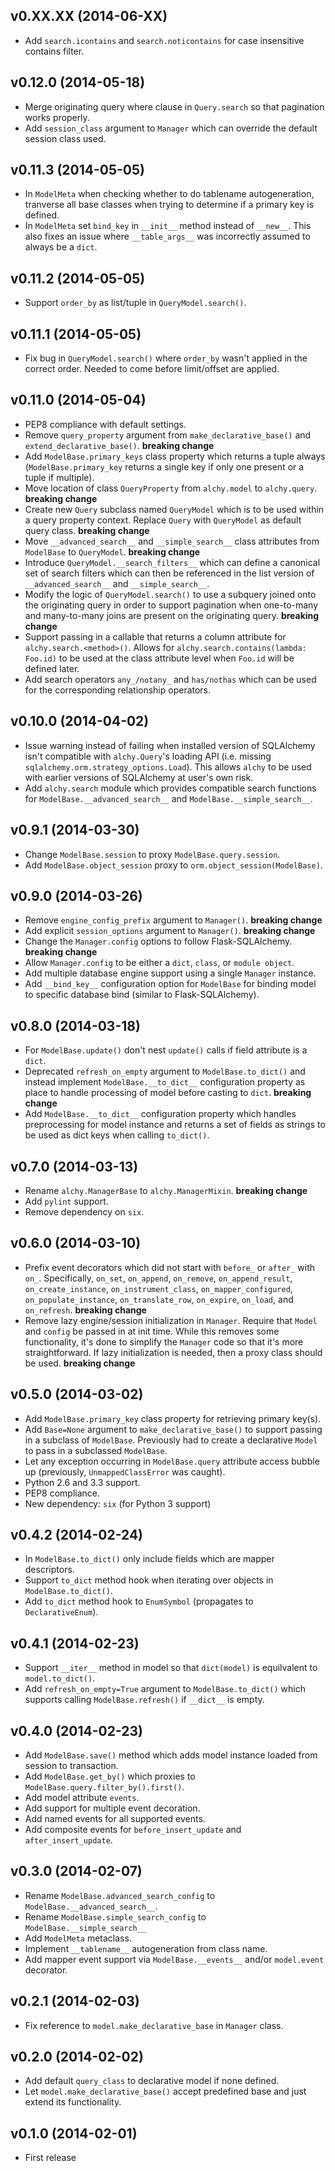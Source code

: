 ## v0.XX.XX (2014-06-XX)

- Add `search.icontains` and `search.noticontains` for case insensitive contains filter.

## v0.12.0 (2014-05-18)

- Merge originating query where clause in `Query.search` so that pagination works properly.
- Add `session_class` argument to `Manager` which can override the default session class used.

## v0.11.3 (2014-05-05)

- In `ModelMeta` when checking whether to do tablename autogeneration, tranverse all base classes when trying to determine if a primary key is defined.
- In `ModelMeta` set `bind_key` in `__init__` method instead of `__new__`. This also fixes an issue where `__table_args__` was incorrectly assumed to always be a `dict`.

## v0.11.2 (2014-05-05)

- Support `order_by` as list/tuple in `QueryModel.search()`.

## v0.11.1 (2014-05-05)

- Fix bug in `QueryModel.search()` where `order_by` wasn't applied in the correct order. Needed to come before limit/offset are applied.

## v0.11.0 (2014-05-04)

- PEP8 compliance with default settings.
- Remove `query_property` argument from `make_declarative_base()` and `extend_declarative_base()`. **breaking change**
- Add `ModelBase.primary_keys` class property which returns a tuple always (`ModelBase.primary_key` returns a single key if only one present or a tuple if multiple).
- Move location of class `QueryProperty` from `alchy.model` to `alchy.query`. **breaking change**
- Create new `Query` subclass named `QueryModel` which is to be used within a query property context. Replace `Query` with `QueryModel` as default query class. **breaking change**
- Move `__advanced_search__` and `__simple_search__` class attributes from `ModelBase` to `QueryModel`. **breaking change**
- Introduce `QueryModel.__search_filters__` which can define a canonical set of search filters which can then be referenced in the list version of `__advanced_search__` and `__simple_search__`.
- Modify the logic of `QueryModel.search()` to use a subquery joined onto the originating query in order to support pagination when one-to-many and many-to-many joins are present on the originating query. **breaking change**
- Support passing in a callable that returns a column attribute for `alchy.search.<method>()`. Allows for `alchy.search.contains(lambda: Foo.id)` to be used at the class attribute level when `Foo.id` will be defined later.
- Add search operators `any_/notany_` and `has/nothas` which can be used for the corresponding relationship operators.

## v0.10.0 (2014-04-02)

- Issue warning instead of failing when installed version of SQLAlchemy isn't compatible with `alchy.Query`'s loading API (i.e. missing `sqlalchemy.orm.strategy_options.Load`). This allows `alchy` to be used with earlier versions of SQLAlchemy at user's own risk.
- Add `alchy.search` module which provides compatible search functions for `ModelBase.__advanced_search__` and `ModelBase.__simple_search__`.

## v0.9.1 (2014-03-30)

- Change `ModelBase.session` to proxy `ModelBase.query.session`.
- Add `ModelBase.object_session` proxy to `orm.object_session(ModelBase)`.

## v0.9.0 (2014-03-26)

- Remove `engine_config_prefix` argument to `Manager()`. **breaking change**
- Add explicit `session_options` argument to `Manager()`. **breaking change**
- Change the `Manager.config` options to follow Flask-SQLAlchemy. **breaking change**
- Allow `Manager.config` to be either a `dict`, `class`, or `module object`.
- Add multiple database engine support using a single `Manager` instance.
- Add `__bind_key__` configuration option for `ModelBase` for binding model to specific database bind (similar to Flask-SQLAlchemy).

## v0.8.0 (2014-03-18)

- For `ModelBase.update()` don't nest `update()` calls if field attribute is a `dict`.
- Deprecated `refresh_on_empty` argument to `ModelBase.to_dict()` and instead implement `ModelBase.__to_dict__` configuration property as place to handle processing of model before casting to `dict`. **breaking change**
- Add `ModelBase.__to_dict__` configuration property which handles preprocessing for model instance and returns a set of fields as strings to be used as dict keys when calling `to_dict()`.

## v0.7.0 (2014-03-13)

- Rename `alchy.ManagerBase` to `alchy.ManagerMixin`. **breaking change**
- Add `pylint` support.
- Remove dependency on `six`.

## v0.6.0 (2014-03-10)

- Prefix event decorators which did not start with `before_` or `after_` with `on_`. Specifically, `on_set`, `on_append`, `on_remove`, `on_append_result`, `on_create_instance`, `on_instrument_class`, `on_mapper_configured`, `on_populate_instance`, `on_translate_row`, `on_expire`, `on_load`, and `on_refresh`. **breaking change**
- Remove lazy engine/session initialization in `Manager`. Require that `Model` and `config` be passed in at init time. While this removes some functionality, it's done to simplify the `Manager` code so that it's more straightforward. If lazy initialization is needed, then a proxy class should be used. **breaking change**

## v0.5.0 (2014-03-02)

- Add `ModelBase.primary_key` class property for retrieving primary key(s).
- Add `Base=None` argument to `make_declarative_base()` to support passing in a subclass of `ModelBase`. Previously had to create a declarative `Model` to pass in a subclassed `ModelBase`.
- Let any exception occurring in `ModelBase.query` attribute access bubble up (previously, `UnmappedClassError` was caught).
- Python 2.6 and 3.3 support.
- PEP8 compliance.
- New dependency: `six` (for Python 3 support)

## v0.4.2 (2014-02-24)

- In `ModelBase.to_dict()` only include fields which are mapper descriptors.
- Support `to_dict` method hook when iterating over objects in `ModelBase.to_dict()`.
- Add `to_dict` method hook to `EnumSymbol` (propagates to `DeclarativeEnum`).

## v0.4.1 (2014-02-23)

- Support `__iter__` method in model so that `dict(model)` is equilvalent to `model.to_dict()`.
- Add `refresh_on_empty=True` argument to `ModelBase.to_dict()` which supports calling `ModelBase.refresh()` if `__dict__` is empty.

## v0.4.0 (2014-02-23)

- Add `ModelBase.save()` method which adds model instance loaded from session to transaction.
- Add `ModelBase.get_by()` which proxies to `ModelBase.query.filter_by().first()`.
- Add model attribute `events`.
- Add support for multiple event decoration.
- Add named events for all supported events.
- Add composite events for `before_insert_update` and `after_insert_update`.

## v0.3.0 (2014-02-07)

- Rename `ModelBase.advanced_search_config` to `ModelBase.__advanced_search__`.
- Rename `ModelBase.simple_search_config` to `ModelBase.__simple_search__`
- Add `ModelMeta` metaclass.
- Implement `__tablename__` autogeneration from class name.
- Add mapper event support via `ModelBase.__events__` and/or `model.event` decorator.

## v0.2.1 (2014-02-03)

- Fix reference to `model.make_declarative_base` in `Manager` class.

## v0.2.0 (2014-02-02)

- Add default `query_class` to declarative model if none defined.
- Let `model.make_declarative_base()` accept predefined base and just extend its functionality.

## v0.1.0 (2014-02-01)

- First release
